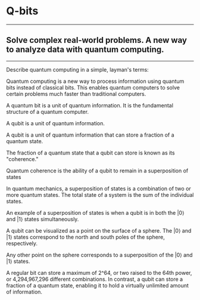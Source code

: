 # Q-bits

---

Solve complex real-world problems. A new way to analyze data with quantum computing.
---

---

Describe quantum computing in a simple, layman's terms:

Quantum computing is a new way to process information using quantum bits instead of classical bits. This enables quantum computers to solve certain problems much faster than traditional computers.

A quantum bit is a unit of quantum information. It is the fundamental structure of a quantum computer.

A qubit is a unit of quantum information.

A qubit is a unit of quantum information that can store a fraction of a quantum state.

The fraction of a quantum state that a qubit can store is known as its "coherence."

Quantum coherence is the ability of a qubit to remain in a superposition of states

In quantum mechanics, a superposition of states is a combination of two or more quantum states. The total state of a system is the sum of the individual states.

An example of a superposition of states is when a qubit is in both the |0⟩ and |1⟩ states simultaneously.

A qubit can be visualized as a point on the surface of a sphere. The |0⟩ and |1⟩ states correspond to the north and south poles of the sphere, respectively.

Any other point on the sphere corresponds to a superposition of the |0⟩ and |1⟩ states.

A regular bit can store a maximum of 2^64, or two raised to the 64th power, or 4,294,967,296 different combinations. In contrast, a qubit can store a fraction of a quantum state, enabling it to hold a virtually unlimited amount of information.
